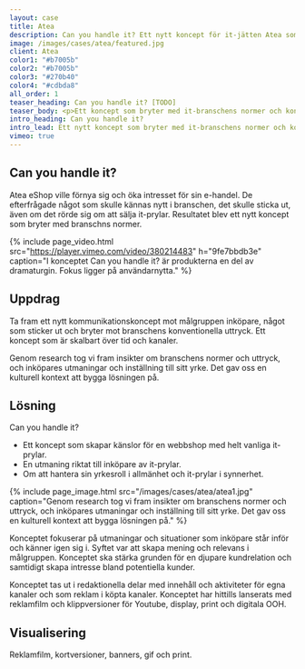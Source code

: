 ```yaml
---
layout: case
title: Atea
description: Can you handle it? Ett nytt koncept för it-jätten Atea som bryter med branschens konventioner och bygger relation med målgruppen.
image: /images/cases/atea/featured.jpg
client: Atea
color1: "#b7005b"
color2: "#b7005b"
color3: "#270b40"
color4: "#cdbda8"
all_order: 1
teaser_heading: Can you handle it? [TODO]
teaser_body: <p>Ett koncept som bryter med it-branschens normer och konventioner</p>
intro_heading: Can you handle it?
intro_lead: Ett nytt koncept som bryter med it-branschens normer och konventioner.
vimeo: true
---
```


## Can you handle it?

Atea eShop ville förnya sig och öka intresset för sin e-handel. De efterfrågade något som skulle kännas nytt i branschen, det skulle sticka ut, även om det rörde sig om att sälja it-prylar. Resultatet blev ett nytt koncept som bryter med branschns normer. 

{%
  include page_video.html
  src="https://player.vimeo.com/video/380214483"
  h="9fe7bbdb3e"
  caption="I konceptet Can you handle it? är produkterna en del av dramaturgin. Fokus ligger på användarnytta."
%}

## Uppdrag

Ta fram ett nytt kommunikationskoncept mot målgruppen inköpare, något som sticker ut och bryter mot branschens konventionella uttryck. Ett koncept som är skalbart över tid och kanaler.

Genom research tog vi fram insikter om branschens normer och uttryck, och inköpares utmaningar och inställning till sitt yrke. Det gav oss en kulturell kontext att bygga lösningen på.

## Lösning

Can you handle it?
- Ett koncept som skapar känslor för en webbshop med helt vanliga it-prylar.
- En utmaning riktat till inköpare av it-prylar.
- Om att hantera sin yrkesroll i allmänhet och it-prylar i synnerhet.


{%
  include page_image.html
  src="/images/cases/atea/atea1.jpg"
  caption="Genom research tog vi fram insikter om branschens normer och uttryck, och inköpares utmaningar och inställning till sitt yrke. Det gav oss en kulturell kontext att bygga lösningen på."
%}

Konceptet fokuserar på utmaningar och situationer som inköpare står inför och känner igen sig i. Syftet var att skapa mening och relevans i målgruppen. Konceptet ska stärka grunden för en djupare kundrelation och samtidigt skapa intresse bland potentiella kunder.

Konceptet tas ut i redaktionella delar med innehåll och aktiviteter för egna kanaler och som reklam i köpta kanaler. Konceptet har hittills lanserats med reklamfilm och klippversioner för Youtube, display, print och digitala OOH.

## Visualisering

Reklamfilm, kortversioner, banners, gif och print.
